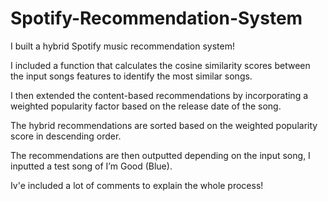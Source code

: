# Spotify-Recommendation-System
I built a hybrid Spotify music recommendation system!

I included a function that calculates the cosine similarity scores between the input songs features to identify the most similar songs.

I then extended the content-based recommendations by incorporating a weighted popularity factor based on the release date of the song.

The hybrid recommendations are sorted based on the weighted popularity score in descending order.

The recommendations are then outputted depending on the input song, I inputted a test song of I’m Good (Blue).

Iv'e included a lot of comments to explain the whole process!
